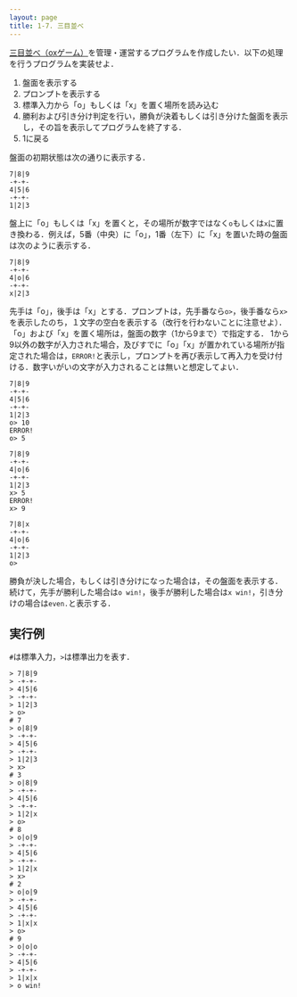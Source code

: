 ```yaml
---
layout: page
title: 1-7. 三目並べ
---
```


[三目並べ（oxゲーム）](https://ja.wikipedia.org/wiki/%E4%B8%89%E7%9B%AE%E4%B8%A6%E3%81%B9)を管理・運営するプログラムを作成したい．以下の処理を行うプログラムを実装せよ．

1. 盤面を表示する
2. プロンプトを表示する
3. 標準入力から「o」もしくは「x」を置く場所を読み込む
4. 勝利および引き分け判定を行い，勝負が決着もしくは引き分けた盤面を表示し，その旨を表示してプログラムを終了する．
5. 1に戻る

盤面の初期状態は次の通りに表示する．

```
7|8|9
-+-+-
4|5|6
-+-+-
1|2|3
```

盤上に「o」もしくは「x」を置くと，その場所が数字ではなく`o`もしくは`x`に置き換わる．例えば，5番（中央）に「o」，1番（左下）に「x」を置いた時の盤面は次のように表示する．

```
7|8|9
-+-+-
4|o|6
-+-+-
x|2|3
```

先手は「o」，後手は「x」とする．プロンプトは，先手番なら`o>`，後手番なら`x>`を表示したのち，１文字の空白を表示する（改行を行わないことに注意せよ）．
「o」および「x」を置く場所は，盤面の数字（1から9まで）で指定する．
1から9以外の数字が入力された場合，及びすでに「o」「x」が置かれている場所が指定された場合は，`ERROR!`と表示し，プロンプトを再び表示して再入力を受け付ける．数字いがいの文字が入力されることは無いと想定してよい．

```
7|8|9
-+-+-
4|5|6
-+-+-
1|2|3
o> 10
ERROR!
o> 5

7|8|9
-+-+-
4|o|6
-+-+-
1|2|3
x> 5
ERROR!
x> 9

7|8|x
-+-+-
4|o|6
-+-+-
1|2|3
o>
```

勝負が決した場合，もしくは引き分けになった場合は，その盤面を表示する．
続けて，先手が勝利した場合は`o win!`，後手が勝利した場合は`x win!`，引き分けの場合は`even.`と表示する．

## 実行例
`#`は標準入力，`>`は標準出力を表す．

```
> 7|8|9
> -+-+-
> 4|5|6
> -+-+-
> 1|2|3
> o>
# 7
> o|8|9
> -+-+-
> 4|5|6
> -+-+-
> 1|2|3
> x>
# 3
> o|8|9
> -+-+-
> 4|5|6
> -+-+-
> 1|2|x
> o>
# 8
> o|o|9
> -+-+-
> 4|5|6
> -+-+-
> 1|2|x
> x>
# 2
> o|o|9
> -+-+-
> 4|5|6
> -+-+-
> 1|x|x
> o>
# 9
> o|o|o
> -+-+-
> 4|5|6
> -+-+-
> 1|x|x
> o win!
```
